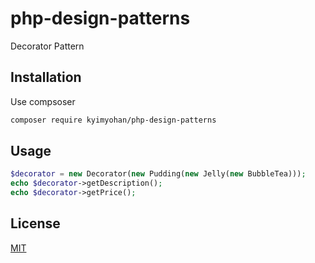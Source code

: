 # php-design-patterns

Decorator Pattern

## Installation

Use compsoser 

```bash
composer require kyimyohan/php-design-patterns
```

## Usage

```php
$decorator = new Decorator(new Pudding(new Jelly(new BubbleTea)));
echo $decorator->getDescription();
echo $decorator->getPrice();
```

## License

[MIT](/LICENSE)
